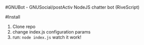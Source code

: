 #GNUBot - GNUSocial/postActiv NodeJS chatter bot (RiveScript)

#Install

1. Clone repo
2. change index.js configuration params
3. run: ```node index.js``` watch it work!